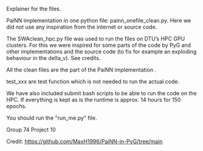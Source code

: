 Explainer for the files.

PaiNN implementation in one python file: painn_onefile_clean.py. Here we did not use any inspiration from the internet or source code. 

The SWAclean_hpc.py file was used to run the files on DTU’s HPC GPU clusters. For this we were inspired for some parts of the code by PyG and other implementations and the source code (to fix for example an exploding behaviour in the delta_v). See credits. 

All the clean files are the part of the PaiNN implementation	. 

test_xxx are test function which is not needed to run the actual code. 

We have also included submit bash scripts to be able to run the code on the HPC. If everything is kept as is the runtime is approx. 14 hours for 150 epochs. 

You should run the "run_me.py" file.

Group 74
Project 10

Credit: https://github.com/MaxH1996/PaiNN-in-PyG/tree/main
